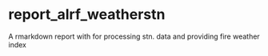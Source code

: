 # report_alrf_weatherstn
A rmarkdown report with for processing stn. data and providing fire weather index 
